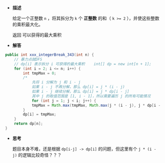 
-  **描述**

	给定一个正整数 `n` ，将其拆分为 `k` 个 **正整数** 的和（ `k >= 2` ），并使这些整数的乘积最大化。
	
	返回 可以获得的最大乘积

-  **解答**

```java
public int xxx_integerBreak_343(int n) {  
    // 暴力点就DFS  
    // dp[i] 表示拆分 i 可获得的最大乘积    int[] dp = new int[n + 1];  
    for (int i = 2; i <= n; i++) {  
        int tmpMax = 0;  
        /*  
            先将 i 分解为 j 和 i - j            
            如果 i - j 不再分解，那么 dp[i] = j * (i - j)            
            如果 i - j 继续分解，那么 dp[i] = j * dp[i - j]            
            其中 j 的取值范围是 [1, i - 1]，所以需要遍历 j 的所有可能情况        */        
            for (int j = 1; j < i; j++) {  
            tmpMax = Math.max(tmpMax, Math.max(j * (i - j), j * dp[i - j]));  
        }  
        dp[i] = tmpMax;  
    }  
    return dp[n];  
}

```


-  **思考**

	题目本身不难，还是根据 `dp[i-j] -> dp[i]` 的问题，但这里有个 `j * (i - j)` 的逻辑比较奇怪？？？